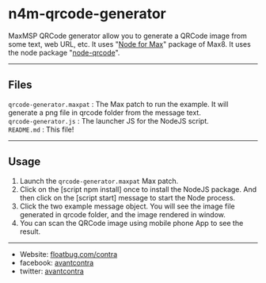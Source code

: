 # n4m-qrcode-generator

MaxMSP QRCode generator allow you to generate a QRCode image from some text, web URL, etc.
It uses "[Node for Max](https://github.com/Cycling74/n4m-examples)" package of Max8.
It uses the node package "[node-qrcode](https://github.com/soldair/node-qrcode)".

***

## Files

`qrcode-generator.maxpat` : The Max patch to run the example. It will generate a png file in qrcode folder from the message text.<br />
`qrcode-generator.js` : The launcher JS for the NodeJS script. <br />
`README.md` : This file!<br />

***

## Usage

1. Launch the `qrcode-generator.maxpat` Max patch.
2. Click on the [script npm install] once to install the NodeJS package. And then click on the [script start] message to start the Node process.
3. Click the two example message object. You will see the image file generated in qrcode folder, and the image rendered in window.
4. You can scan the QRCode image using mobile phone App to see the result.

----
- Website: [floatbug.com/contra](https://www.floatbug.com/contra)
- facebook: [avantcontra](https://facebook.com/avantcontra)
- twitter: [avantcontra](https://twitter.com/avantcontra)  
